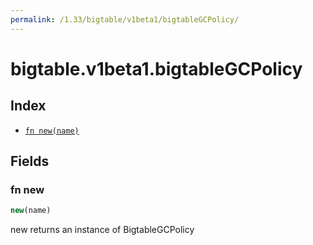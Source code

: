 ```yaml
---
permalink: /1.33/bigtable/v1beta1/bigtableGCPolicy/
---
```


# bigtable.v1beta1.bigtableGCPolicy



## Index

* [`fn new(name)`](#fn-new)

## Fields

### fn new

```ts
new(name)
```

new returns an instance of BigtableGCPolicy